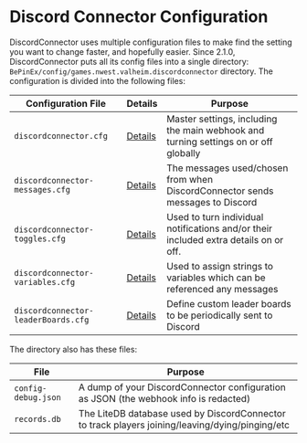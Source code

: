 
# Discord Connector Configuration

DiscordConnector uses multiple configuration files to make find the setting you want to change faster, and hopefully easier. Since 2.1.0, DiscordConnector puts all its config files into a single directory: `BePinEx/config/games.nwest.valheim.discordconnector` directory. The configuration is divided into the following files:

| Configuration File                  | Details                         | Purpose                                                                              |
| ----------------------------------- | ------------------------------- | ------------------------------------------------------------------------------------ |
| `discordconnector.cfg`              | [Details](/config/main)         | Master settings, including the main webhook and turning settings on or off globally  |
| `discordconnector-messages.cfg`     | [Details](/config/messages)     | The messages used/chosen from when DiscordConnector sends messages to Discord        |
| `discordconnector-toggles.cfg`      | [Details](/config/toggles)      | Used to turn individual notifications and/or their included extra details on or off. |
| `discordconnector-variables.cfg`    | [Details](/config/variables)    | Used to assign strings to variables which can be referenced any messages             |
| `discordconnector-leaderBoards.cfg` | [Details](/config/leaderboards) | Define custom leader boards to be periodically sent to Discord                       |

The directory also has these files:

| File                | Purpose                                                                                         |
| ------------------- | ----------------------------------------------------------------------------------------------- |
| `config-debug.json` | A dump of your DiscordConnector configuration as JSON (the webhook info is redacted)            |
| `records.db`        | The LiteDB database used by DiscordConnector to track players joining/leaving/dying/pinging/etc |
